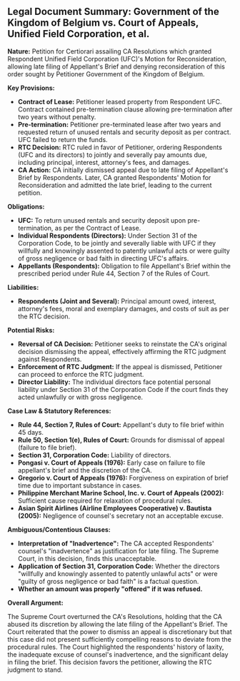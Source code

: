 ## Legal Document Summary: Government of the Kingdom of Belgium vs. Court of Appeals, Unified Field Corporation, et al.

**Nature:** Petition for Certiorari assailing CA Resolutions which granted Respondent Unified Field Corporation (UFC)'s Motion for Reconsideration, allowing late filing of Appellant's Brief and denying reconsideration of this order sought by Petitioner Government of the Kingdom of Belgium.

**Key Provisions:**

*   **Contract of Lease:** Petitioner leased property from Respondent UFC. Contract contained pre-termination clause allowing pre-termination after two years without penalty.
*   **Pre-termination:** Petitioner pre-terminated lease after two years and requested return of unused rentals and security deposit as per contract. UFC failed to return the funds.
*   **RTC Decision:** RTC ruled in favor of Petitioner, ordering Respondents (UFC and its directors) to jointly and severally pay amounts due, including principal, interest, attorney's fees, and damages.
*   **CA Action:** CA initially dismissed appeal due to late filing of Appellant's Brief by Respondents. Later, CA granted Respondents' Motion for Reconsideration and admitted the late brief, leading to the current petition.

**Obligations:**

*   **UFC:** To return unused rentals and security deposit upon pre-termination, as per the Contract of Lease.
*   **Individual Respondents (Directors):** Under Section 31 of the Corporation Code, to be jointly and severally liable with UFC if they willfully and knowingly assented to patently unlawful acts or were guilty of gross negligence or bad faith in directing UFC's affairs.
*   **Appellants (Respondents):** Obligation to file Appellant's Brief within the prescribed period under Rule 44, Section 7 of the Rules of Court.

**Liabilities:**

*   **Respondents (Joint and Several):** Principal amount owed, interest, attorney's fees, moral and exemplary damages, and costs of suit as per the RTC decision.

**Potential Risks:**

*   **Reversal of CA Decision:** Petitioner seeks to reinstate the CA's original decision dismissing the appeal, effectively affirming the RTC judgment against Respondents.
*   **Enforcement of RTC Judgment:** If the appeal is dismissed, Petitioner can proceed to enforce the RTC judgment.
*   **Director Liability:** The individual directors face potential personal liability under Section 31 of the Corporation Code if the court finds they acted unlawfully or with gross negligence.

**Case Law & Statutory References:**

*   **Rule 44, Section 7, Rules of Court:** Appellant's duty to file brief within 45 days.
*   **Rule 50, Section 1(e), Rules of Court:** Grounds for dismissal of appeal (failure to file brief).
*   **Section 31, Corporation Code:** Liability of directors.
*   **Pongasi v. Court of Appeals (1976):** Early case on failure to file appellant's brief and the discretion of the CA.
*   **Gregorio v. Court of Appeals (1976):**  Forgiveness on expiration of brief time due to important substance in cases.
*   **Philippine Merchant Marine School, Inc. v. Court of Appeals (2002):**  Sufficient cause required for relaxation of procedural rules.
*   **Asian Spirit Airlines (Airline Employees Cooperative) v. Bautista (2005):** Negligence of counsel's secretary not an acceptable excuse.

**Ambiguous/Contentious Clauses:**

*   **Interpretation of "Inadvertence":** The CA accepted Respondents' counsel's "inadvertence" as justification for late filing. The Supreme Court, in this decision, finds this unacceptable.
*   **Application of Section 31, Corporation Code:** Whether the directors "willfully and knowingly assented to patently unlawful acts" or were "guilty of gross negligence or bad faith" is a factual question.
*   **Whether an amount was properly "offered" if it was refused.**

**Overall Argument:**

The Supreme Court overturned the CA's Resolutions, holding that the CA abused its discretion by allowing the late filing of the Appellant's Brief. The Court reiterated that the power to dismiss an appeal is discretionary but that this case did not present sufficiently compelling reasons to deviate from the procedural rules.  The Court highlighted the respondents' history of laxity, the inadequate excuse of counsel's inadvertence, and the significant delay in filing the brief. This decision favors the petitioner, allowing the RTC judgment to stand.
